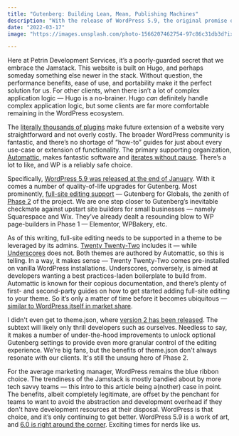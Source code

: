 ```yaml
---
title: "Gutenberg: Building Lean, Mean, Publishing Machines"
description: "With the release of WordPress 5.9, the original promise of Gutenberg is finally being realized: full-site editing. Paired with lean theme development, publishing is as democratized as ever."
date: "2022-03-17"
image: "https://images.unsplash.com/photo-1566207462754-97c86c31db3d?ixlib=rb-1.2.1&ixid=MnwxMjA3fDB8MHxwaG90by1wYWdlfHx8fGVufDB8fHx8&auto=format&fit=crop&w=1470&q=80"

---
```


Here at Petrin Development Services, it’s a poorly-guarded secret that we embrace the Jamstack. This website is built on Hugo, and perhaps someday something else newer in the stack. Without question, the performance benefits, ease of use, and portability make it the perfect solution for us. For other clients, when there isn’t a lot of complex application logic — Hugo is a no-brainer. Hugo *can* definitely handle complex application logic, but some clients are far more comfortable remaining in the WordPress ecosystem.

The [literally thousands of plugins](https://kinsta.com/blog/wordpress-statistics/#featuredSnippet) make future extension of a website very straightforward and not overly costly. The broader WordPress community is fantastic, and there’s no shortage of “how-to” guides for just about every use-case or extension of functionality. The primary supporting organization, [Automattic](https://automattic.com/), makes fantastic software and [iterates without pause](https://automattic.com/how-we-work/#our-development-process-data-informed-user-driven). There’s a lot to like, and WP is a reliably safe choice.

Specifically, [WordPress 5.9 was released at the end of January](https://www.notion.so/f9c4497b7b05436e9876883a02ac4f10). With it comes a number of quality-of-life upgrades for Gutenberg. Most prominently, [full-site editing support](https://thewhitelabelagency.com/wordpress-5-9-release-with-full-site-editing-is-coming/) — Gutenberg for Globals, the zenith of [Phase 2](https://make.wordpress.org/core/2018/12/08/gutenberg-phase-2/) of the project. We are one step closer to Gutenberg’s inevitable checkmate against upstart site builders for small businesses — namely Squarespace and Wix. They’ve already dealt a resounding blow to WP page-builders in Phase 1 — Elementor, WPBakery, etc.

As of this writing, full-site editing needs to be supported in a theme to be leveraged by its admins. [Twenty Twenty-Two](https://wordpress.org/themes/twentytwentytwo/) includes it — while [Underscores](https://underscores.me/) does not. Both themes are authored by Automattic, so this is telling. In a way, it makes sense — Twenty Twenty-Two comes pre-installed on vanilla WordPress installations. Underscores, conversely, is aimed at developers wanting a best practices-laden boilerplate to build from. Automattic is known for their copious documentation, and there’s plenty of first- and second-party guides on how to get started adding full-site editing to your theme. So it’s only a matter of time before it becomes ubiquitous — [similar to WordPress itself in market share](https://kinsta.com/wordpress-market-share/). 

I didn't even get to theme.json, where [version 2 has been released](https://make.wordpress.org/core/2022/01/08/updates-for-settings-styles-and-theme-json/). The subtext will likely only thrill developers such as ourselves. Needless to say, it makes a number of under-the-hood improvements to unlock optional Gutenberg settings to provide even more granular control of the editing experience. We're big fans, but the benefits of theme.json don't always resonate with our clients. It's still the unsung hero of Phase 2.

For the average marketing manager, WordPress remains the blue ribbon choice. The trendiness of the Jamstack is mostly bandied about by more tech savvy teams — this intro to this article being a(nother) case in point. The benefits, albeit completely legitimate, are offset by the penchant for teams to want to avoid the abstraction and development overhead if they don't have development resources at their disposal. WordPress is that choice, and it’s only continuing to get better. WordPress 5.9 is a work of art, and [6.0 is right around the corner](https://wptavern.com/looking-ahead-to-wordpress-6-0-the-early-roadmap). Exciting times for nerds like us.